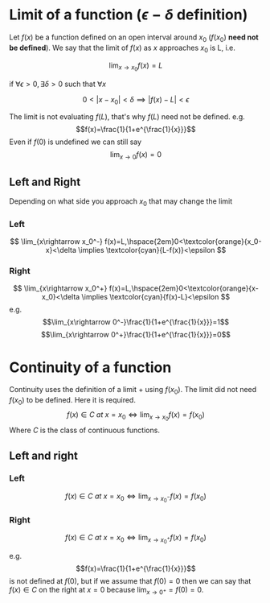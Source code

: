 # Limit of a function ($\epsilon-\delta$ definition)

Let $f(x)$ be a function defined on an open interval around $x_0$ ($f(x_0)$ **need not be defined**). We say that the limit of $f(x)$ as $x$ approaches $x_0$ is L, i.e.

$$\lim_{x\rightarrow x_0} f(x)=L$$

if $\forall \epsilon >0,\exists \delta>0$ such that $\forall x$

$$0<|x-x_0|<\delta \implies |f(x)−L|<\epsilon$$

[](https://ds055uzetaobb.cloudfront.net/brioche/uploads/FQobsWJeq0-group.png?width=3000)

The limit is not evaluating $f(L)$, that's why $f(L)$ need not be defined. e.g.
$$f(x)=\frac{1}{1+e^{\frac{1}{x}}}$$
Even if $f(0)$ is undefined we can still say
$$\lim_{x\rightarrow0}f(x)=0$$

## Left and Right
Depending on what side you approach $x_0$ that may change the limit
### Left
$$
\lim_{x\rightarrow x_0^-} f(x)=L,\hspace{2em}0<\textcolor{orange}{x_0-x}<\delta \implies \textcolor{cyan}{L-f(x)}<\epsilon
$$
### Right
$$
\lim_{x\rightarrow x_0^+} f(x)=L,\hspace{2em}0<\textcolor{orange}{x-x_0}<\delta \implies \textcolor{cyan}{f(x)-L}<\epsilon
$$
e.g.
$$\lim_{x\rightarrow 0^-}\frac{1}{1+e^{\frac{1}{x}}}=1$$
$$\lim_{x\rightarrow 0^+}\frac{1}{1+e^{\frac{1}{x}}}=0$$
# Continuity of a function
Continuity uses the definition of a limit + using $f(x_0)$. The limit did not need $f(x_0)$ to be defined. Here it is required. 
$$f(x) \in C \textit{ at } x=x_0 \iff \lim_{x\rightarrow x_0}f(x) = f(x_0)
$$
Where $C$ is the class of continuous functions.
## Left and right
### Left
$$f(x) \in C \textit{ at } x=x_0 \iff \lim_{x\rightarrow x_0^-}f(x) = f(x_0)
$$
### Right
$$f(x) \in C \textit{ at } x=x_0 \iff \lim_{x\rightarrow x_0^+}f(x) = f(x_0)
$$

e.g.
$$f(x)=\frac{1}{1+e^{\frac{1}{x}}}$$
is not defined at $f(0)$, but if we assume that $f(0)=0$ then we can say that $f(x) \in C \text{ on the right at }x=0$ because $\lim_{x\rightarrow 0^+}=f(0)=0$.